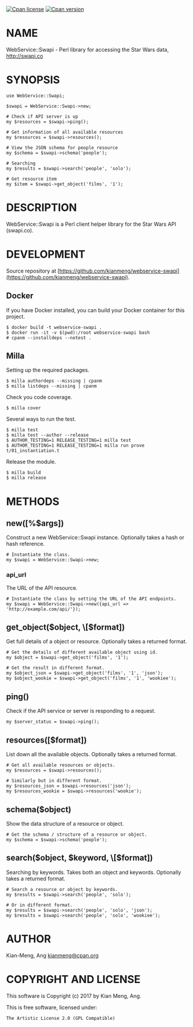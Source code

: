 [![Cpan license](https://img.shields.io/cpan/l/WebService-Swapi.svg)](https://metacpan.org/release/WebService-Swapi)
[![Cpan version](https://img.shields.io/cpan/v/WebService-Swapi.svg)](https://metacpan.org/release/WebService-Swapi)

# NAME

WebService::Swapi - Perl library for accessing the Star Wars data,
http://swapi.co

# SYNOPSIS

    use WebService::Swapi;

    $swapi = WebService::Swapi->new;

    # Check if API server is up
    my $resources = $swapi->ping();

    # Get information of all available resources
    my $resources = $swapi->resources();

    # View the JSON schema for people resource
    my $schema = $swapi->schema('people');

    # Searching
    my $results = $swapi->search('people', 'solo');

    # Get resource item
    my $item = $swapi->get_object('films', '1');

# DESCRIPTION

WebService::Swapi is a Perl client helper library for the Star Wars API (swapi.co).

# DEVELOPMENT

Source repository at [https://github.com/kianmeng/webservice-swapi](https://github.com/kianmeng/webservice-swapi).

## Docker

If you have Docker installed, you can build your Docker container for this
project.

    $ docker build -t webservice-swapi .
    $ docker run -it -v $(pwd):/root webservice-swapi bash
    # cpanm --installdeps --notest .

## Milla

Setting up the required packages.

    $ milla authordeps --missing | cpanm
    $ milla listdeps --missing | cpanm

Check you code coverage.

    $ milla cover

Several ways to run the test.

    $ milla test
    $ milla test --author --release
    $ AUTHOR_TESTING=1 RELEASE_TESTING=1 milla test
    $ AUTHOR_TESTING=1 RELEASE_TESTING=1 milla run prove t/01_instantiation.t

Release the module.

    $ milla build
    $ milla release

# METHODS

## new(\[%$args\])

Construct a new WebService::Swapi instance. Optionally takes a hash or hash reference.

    # Instantiate the class.
    my $swapi = WebService::Swapi->new;

### api\_url

The URL of the API resource.

    # Instantiate the class by setting the URL of the API endpoints.
    my $swapi = WebService::Swapi->new({api_url => 'http://example.com/api/'});

## get\_object($object, \[$format\])

Get full details of a object or resource. Optionally takes a returned format.

    # Get the details of different available object using id.
    my $object = $swapi->get_object('films', '1');

    # Get the result in different format.
    my $object_json = $swapi->get_object('films', '1', 'json');
    my $object_wookie = $swapi->get_object('films', '1', 'wookiee');

## ping()

Check if the API service or server is responding to a request.

    my $server_status = $swapi->ping();

## resources(\[$format\])

List down all the available objects. Optionally takes a returned format.

    # Get all available resources or objects.
    my $resources = $swapi->resources();

    # Similarly but in different format.
    my $resources_json = $swapi->resources('json');
    my $resources_wookie = $swapi->resources('wookie');

## schema($object)

Show the data structure of a resource or object.

    # Get the schema / structure of a resource or object.
    my $schema = $swapi->schema('people');

## search($object, $keyword, \[$format\])

Searching by keywords. Takes both an object and keywords. Optionally takes a returned format.

    # Search a resource or object by keywords.
    my $results = $swapi->search('people', 'solo');

    # Or in different format.
    my $results = $swapi->search('people', 'solo', 'json');
    my $results = $swapi->search('people', 'solo', 'wookiee');

# AUTHOR

Kian-Meng, Ang <kianmeng@cpan.org>

# COPYRIGHT AND LICENSE

This software is Copyright (c) 2017 by Kian Meng, Ang.

This is free software, licensed under:

    The Artistic License 2.0 (GPL Compatible)
